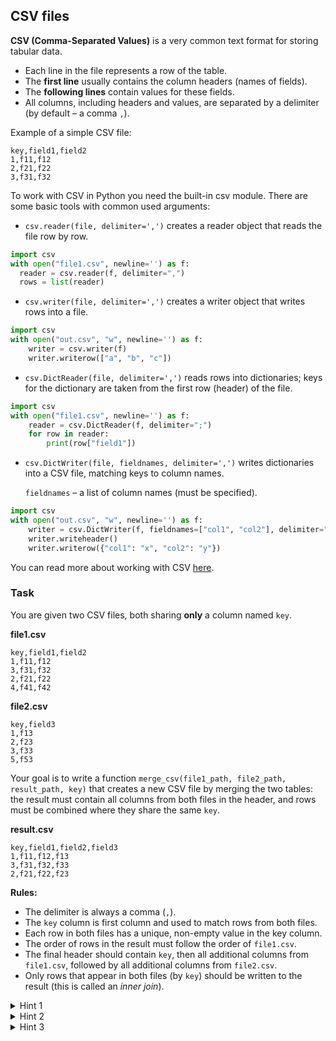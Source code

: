 ## CSV files

**CSV (Comma-Separated Values)** is a very common text format for storing tabular data.  
- Each line in the file represents a row of the table.
- The **first line** usually contains the column headers (names of fields).
- The **following lines** contain values for these fields.
- All columns, including headers and values, are separated by a delimiter (by default – a comma `,`).

Example of a simple CSV file:

```text
key,field1,field2  
1,f11,f12  
2,f21,f22  
3,f31,f32
```

To work with CSV in Python you need the built-in csv module. There are some basic tools with common used arguments:

- `csv.reader(file, delimiter=',')` creates a reader object that reads the file row by row.  
```python
import csv
with open("file1.csv", newline='') as f:
  reader = csv.reader(f, delimiter=",")
  rows = list(reader)
  ```

- `csv.writer(file, delimiter=',')` creates a writer object that writes rows into a file.
```python
import csv
with open("out.csv", "w", newline='') as f:
    writer = csv.writer(f)
    writer.writerow(["a", "b", "c"])
  ```

- `csv.DictReader(file, delimiter=',')` reads rows into dictionaries; keys for the dictionary are taken from the first row (header) of the file. 
```python
import csv
with open("file1.csv", newline='') as f:
    reader = csv.DictReader(f, delimiter=";")
    for row in reader:
        print(row["field1"])
```

- `csv.DictWriter(file, fieldnames, delimiter=',')` writes dictionaries into a CSV file, matching keys to column names.
  
  `fieldnames` – a list of column names (must be specified).
  
```python
import csv
with open("out.csv", "w", newline='') as f:
    writer = csv.DictWriter(f, fieldnames=["col1", "col2"], delimiter="\t")
    writer.writeheader()
    writer.writerow({"col1": "x", "col2": "y"})
```

You can read more about working with CSV <a href="https://docs.python.org/3/library/csv.html">here</a>.


### Task

You are given two CSV files, both sharing **only** a column named `key`.

**file1.csv**  
```text
key,field1,field2  
1,f11,f12
3,f31,f32  
2,f21,f22  
4,f41,f42
```

**file2.csv** 
```text
key,field3  
1,f13  
2,f23  
3,f33
5,f53
```

Your goal is to write a function `merge_csv(file1_path, file2_path, result_path, key)` that creates a new CSV file by merging the two tables: the result must contain all columns from both files in the header, and rows must be combined where they share the same `key`.

**result.csv**  
```text
key,field1,field2,field3  
1,f11,f12,f13
3,f31,f32,f33  
2,f21,f22,f23  
```

**Rules:**
- The delimiter is always a comma (`,`).
- The `key` column is first column and used to match rows from both files.
- Each row in both files has a unique, non-empty value in the key column.
- The order of rows in the result must follow the order of `file1.csv`.
- The final header should contain `key`, then all additional columns from `file1.csv`, followed by all additional columns from `file2.csv`.
- Only rows that appear in both files (by `key`) should be written to the result (this is called an *inner join*).

<details><summary> Hint 1</summary> Use <code>csv.DictReader</code> to read rows as dictionaries. </details>
<details><summary> Hint 2</summary> You can store each row in a dictionary using its key to find matching rows. </details>
<details><summary> Hint 3</summary> Use <code>csv.DictWriter</code> to save merged dictionary. </details>



